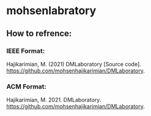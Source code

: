 # mohsenlabratory
## How to refrence:

### IEEE Format:

 Hajikarimian, M. (2021) DMLaboratory [Source code]. https://github.com/mohsenhajikarimian/DMLaboratory.

### ACM Format:

Hajikarimian, M. 2021. DMLaboratory. https://github.com/mohsenhajikarimian/DMLaboratory.
